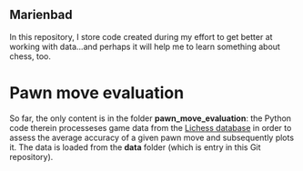 ## Marienbad

In this repository, I store code created during my effort to get better at working with data...and perhaps it will help me to learn something about chess, too.

# Pawn move evaluation

So far, the only content is in the folder **pawn_move_evaluation**: the Python code therein processeses game data from the [Lichess database](https://database.lichess.org/) in order to assess the average accuracy of a given pawn move and subsequently plots it. The data is loaded from the **data** folder (which is entry in this Git repository).